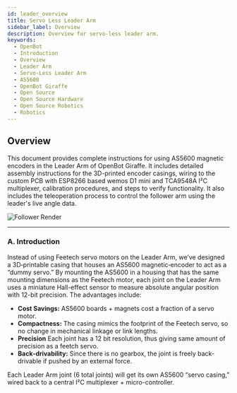 ```yaml
---
id: leader_overview
title: Servo Less Leader Arm
sidebar_label: Overview
description: Overview for servo-less leader arm.
keywords:
  - OpenBot
  - Introduction
  - Overview
  - Leader Arm
  - Servo-Less Leader Arm
  - AS5600
  - OpenBot Giraffe
  - Open Source
  - Open Source Hardware
  - Open Source Robotics
  - Robotics
---
```


<!-- @format -->

## Overview

This document provides complete instructions for using AS5600 magnetic encoders in the Leader Arm of OpenBot Giraffe. It includes detailed assembly instructions for the 3D-printed encoder casings, wiring to the custom PCB with ESP8266 based wemos D1 mini and TCA9548A I²C multiplexer, calibration procedures, and steps to verify functionality. It also includes the teleoperation process to control the follower arm using the leader's live angle data.

<div style={{ display: "flex", gap: "16px" }}>
  <img
    src="/img/leader_render.jpeg"
    alt="Follower Render"
    style={{ width: "500px" }}
  />
</div>

---

### A. Introduction

Instead of using Feetech servo motors on the Leader Arm, we’ve designed a 3D‐printable casing that houses an AS5600 magnetic‐encoder to act as a “dummy servo.” By mounting the AS5600 in a housing that has the same mounting dimensions as the Feetech motor, each joint on the Leader Arm uses a miniature Hall-effect sensor to measure absolute angular position with 12-bit precision. The advantages include:

- **Cost Savings:** AS5600 boards + magnets cost a fraction of a servo motor.
- **Compactness:** The casing mimics the footprint of the Feetech servo, so no change in mechanical linkage or link lengths.
- **Precision** Each joint has a 12 bit resolution, thus giving same amount of precision as a feetch servo.
- **Back‐drivability:** Since there is no gearbox, the joint is freely back‐drivable if pushed by an external force.

Each Leader Arm joint (6 total joints) will get its own AS5600 “servo casing,” wired back to a central I²C multiplexer + micro-controller.
